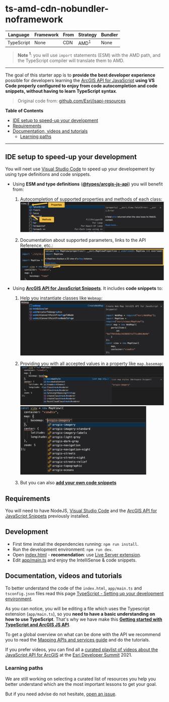 # ts-amd-cdn-nobundler-noframework

|Language|Framework|From|Strategy|Bundler|
|---|---|---|---|---|
|TypeScript|None|CDN|AMD<sup>1</sup>|None|

> **Note <sup>1</sup>**: you will use `import` statements (ESM) with the AMD path, and the TypeScript compiler will translate them to AMD.

---

The goal of this starter app is to **provide the best developer experience** possible for developers learning the [ArcGIS API for JavaScript](http://js.arcgis.com/) **using VS Code properly configured to enjoy from code autocompletion and code snippets, without having to learn TypeScript syntax**.

> Original code from: [github.com/Esri/jsapi-resources](https://github.com/Esri/jsapi-resources/tree/master/4.x/typescript/demo)

<!-- START doctoc generated TOC please keep comment here to allow auto update -->
<!-- DON'T EDIT THIS SECTION, INSTEAD RE-RUN doctoc TO UPDATE -->
**Table of Contents**  

- [IDE setup to speed-up your development](#ide-setup-to-speed-up-your-development)
- [Requirements](#requirements)
- [Documentation, videos and tutorials](#documentation-videos-and-tutorials)
  - [Learning paths](#learning-paths)

<!-- END doctoc generated TOC please keep comment here to allow auto update -->

---

## IDE setup to speed-up your development

You will neet use [Visual Studio Code](https://code.visualstudio.com/download) to speed up your developement by using type definitions and code snippets. 

* Using **ESM and type definitions** (**[@types/arcgis-js-api](https://www.npmjs.com/package/@types/arcgis-js-api)**) you will benefit from:
    1) Autocompletion of supported properties and methods of each class:<br>
    ![Autocomplete properties example](assets/autocomplete-properties-2.png)
    
    2) Documentation about supported parameters, links to the API Reference, etc.:<br>
    ![ArcGIS type definitons example](assets/arcgis-typings.png)
* Using **[ArcGIS API for JavaScript Snippets](https://marketplace.visualstudio.com/items?itemName=Esri.arcgis-jsapi-snippets)**. It includes **code snippets** to:
    1) Help you instantiate classes like `Webmap`:<br>
    ![Code snippets](assets/webmap-code-snippet.png)

    2) Providing you with all accepted values in a property like `map.basemap`:<br>
    ![basemap-style-autocomplete-1](assets/basemap-style-autocomplete-1.png)<br><img alt="basemap-style-autocomplete-2" src="assets/basemap-style-autocomplete-2.png" width="400">

    3) But you can also **[add your own code snippets](https://github.com/Esri/arcgis-js-vscode-snippets/blob/master/contributing.md#contributing-guidelines)**

## Requirements

You will need to have NodeJS, [Visual Studio Code](https://code.visualstudio.com/download) and the [ArcGIS API for JavaScript Snippets](https://marketplace.visualstudio.com/items?itemName=Esri.arcgis-jsapi-snippets) previously installed.

## Development

* First time install the dependencies running: `npm run install`.
* Run the development environment: `npm run dev`.
* Open [index.html](index.html) - **recomendation**: use [Live Server extension](https://marketplace.visualstudio.com/items?itemName=ritwickdey.LiveServer).
* Edit [app/main.ts](app/main.ts) and enjoy the IntelliSense & code snippets.

## Documentation, videos and tutorials

To better understand the code of the `index.html`, `app/main.ts` and `tsconfig.json` files read this page [TypeScript - Setting up your development environment](https://developers.arcgis.com/javascript/latest/typescript-setup/).

As you can notice, you will be editing a file which uses the Typescript extension (`app/main.ts`), so you **need to have a basic understanding on how to use TypeScript**. That's why we have make this **[Getting started with TypeScript and ArcGIS JS API](../../docs/README.md)**.

To get a global overview on what can be done with the API we recommend you to read the [Mapping APIs and services guide](https://developers.arcgis.com/documentation/mapping-apis-and-services/maps/) and do the tutorials.

If you prefer videos, you can find all a [curated playlist of videos about the JavaScript API for ArcGIS](https://gist.github.com/hhkaos/0990fe034fc37c800206964f23e6f9e4#file-readme-md) at the [Esri Developer Summit](https://www.esri.com/en-us/about/events/devsummit/save-date) 2021.

### Learning paths

We are still working on selecting a curated list of resources you help you better understand which are the most important lessons to get your goal.

But if you need advise do not hesitate, [open an issue](https://github.com/hhkaos/arcgis-jsapi-getting-started/issues).